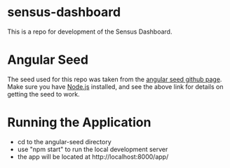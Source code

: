 # sensus-dashboard
This is a repo for development of the Sensus Dashboard.

# Angular Seed
The seed used for this repo was taken from the [angular seed github page][angular_seed].
Make sure you have [Node.js][node] installed, and see the above link for details on getting the seed to work.

# Running the Application
- cd to the angular-seed directory
- use "npm start" to run the local development server
- the app will be located at http://localhost:8000/app/

[bower]: http://bower.io
[npm]: https://www.npmjs.org/
[angular_seed]:https://github.com/angular/angular-seed.git
[node]:http://nodejs.org/
